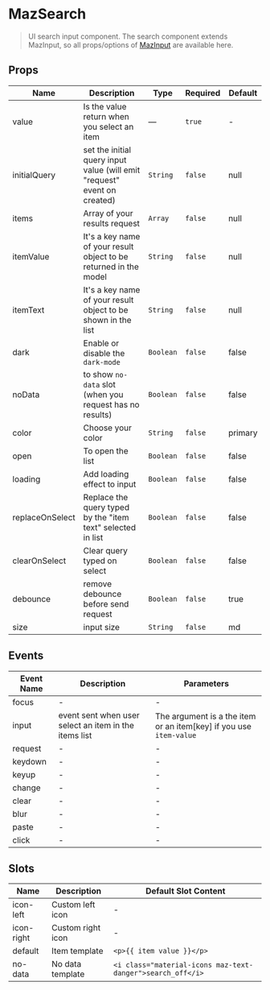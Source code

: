 # MazSearch

> UI search input component. The search component extends MazInput, so all props/options of [MazInput](/documentation/maz-input) are available here.

## Props

<!-- @vuese:MazSearch:props:start -->

| Name            | Description                                                              | Type      | Required | Default |
| --------------- | ------------------------------------------------------------------------ | --------- | -------- | ------- |
| value           | Is the value return when you select an item                              | —         | `true`   | -       |
| initialQuery    | set the initial query input value (will emit "request" event on created) | `String`  | `false`  | null    |
| items           | Array of your results request                                            | `Array`   | `false`  | null    |
| itemValue       | It's a key name of your result object to be returned in the model        | `String`  | `false`  | null    |
| itemText        | It's a key name of your result object to be shown in the list            | `String`  | `false`  | null    |
| dark            | Enable or disable the `dark-mode`                                        | `Boolean` | `false`  | false   |
| noData          | to show `no-data` slot (when you request has no results)                 | `Boolean` | `false`  | false   |
| color           | Choose your color                                                        | `String`  | `false`  | primary |
| open            | To open the list                                                         | `Boolean` | `false`  | false   |
| loading         | Add loading effect to input                                              | `Boolean` | `false`  | false   |
| replaceOnSelect | Replace the query typed by the "item text" selected in list              | `Boolean` | `false`  | false   |
| clearOnSelect   | Clear query typed on select                                              | `Boolean` | `false`  | false   |
| debounce        | remove debounce before send request                                      | `Boolean` | `false`  | true    |
| size            | input size                                                               | `String`  | `false`  | md      |

<!-- @vuese:MazSearch:props:end -->

## Events

<!-- @vuese:MazSearch:events:start -->

| Event Name | Description                                           | Parameters                                                         |
| ---------- | ----------------------------------------------------- | ------------------------------------------------------------------ |
| focus      | -                                                     | -                                                                  |
| input      | event sent when user select an item in the items list | The argument is a the item or an item[key] if you use `item-value` |
| request    | -                                                     | -                                                                  |
| keydown    | -                                                     | -                                                                  |
| keyup      | -                                                     | -                                                                  |
| change     | -                                                     | -                                                                  |
| clear      | -                                                     | -                                                                  |
| blur       | -                                                     | -                                                                  |
| paste      | -                                                     | -                                                                  |
| click      | -                                                     | -                                                                  |

<!-- @vuese:MazSearch:events:end -->

## Slots

<!-- @vuese:MazSearch:slots:start -->

| Name       | Description       | Default Slot Content                                       |
| ---------- | ----------------- | ---------------------------------------------------------- |
| icon-left  | Custom left icon  | -                                                          |
| icon-right | Custom right icon | -                                                          |
| default    | Item template     | `<p>{{ item value }}</p>`                                  |
| no-data    | No data template  | `<i class="material-icons maz-text-danger">search_off</i>` |

<!-- @vuese:MazSearch:slots:end -->
